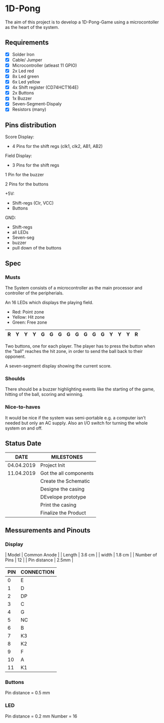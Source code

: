 # 1D-Pong
The aim of this project is to develop a 1D-Pong-Game using a microcontoller as the heart of the system.

## Requirements ##
- [x] Solder Iron
- [x] Cable/ Jumper
- [x] Microcontroller (atleast 11 GPIO)
- [x] 2x Led red
- [x] 8x Led green
- [x] 6x Led yellow
- [x] 4x Shift register (CD74HCT164E)
- [x] 2x Buttons
- [x] 1x Buzzer
- [x] Seven-Segment-Dispaly
- [x] Resistors (many)

## Pins distribution ##
Score Display:
  - 4 Pins for the shift regs (clk1, clk2, AB1, AB2)
  
Field Display:
  - 3 Pins for the shift regs

1 Pin for the buzzer

2 Pins for the buttons

+5V:
  - Shift-regs (Clr, VCC)
  - Buttons

GND:
  - Shift-regs
  - all LEDs
  - Seven-seg
  - buzzer
  - pull down of the buttons
  
## Spec ##
### Musts ###
The System consists of a microcontroller as the main processor and controller of the peripherials.

An 16 LEDs which displays the playing field.
  - Red:     Point zone
  - Yellow:  Hit zone
  - Green:   Free zone
  
  | R | Y | Y | Y | G | G | G | G | G | G | G | G | Y | Y | Y | R |
  | - | - | - | - | - | - | - | - | - | - | - | - | - | - | - | - |
  
Two buttons, one for each player. The player has to press the button when the "ball" reaches the hit zone, in order to send the ball back to their opponent.

A seven-segment display showing the current score.

### Shoulds ###
There should be a buzzer highlighting events like the starting of the game, hitting of the ball, scoring and winning.


### Nice-to-haves ###
It would be nice if the system was semi-portable e.g. a computer isn't needed but only an AC supply.
Also an I/O switch for turning the whole system on and off.
 
## Status Date ##

| DATE      | MILESTONES|
| --------- | --------- |
| 04.04.2019| Project Init|
| 11.04.2019| Got the all components|
|| Create the Schematic|
||Designe the casing|
|| DEvelope prototype|
|| Print the casing|
||Finalize the Product|

## Messurements and Pinouts ##

### Display ###

| Model | Common Anode |
| Length | 3.6 cm |
| width | 1.8 cm |
| Number of Pins | 12 |
| Pin distance | 2.5mm | 

| PIN   | CONNECTION|
| --------- | --------- |
| 0 | E |
| 1 | D |
| 2 | DP |
| 3 | C |
| 4 | G |
| 5 | NC |
| 6 | B |
| 7 | K3 |
| 8 | K2 |
| 9 | F |
| 10 | A |
| 11 | K1 | 

### Buttons ###
Pin distance  = 0.5 mm

### LED ###
Pin distance  = 0.2 mm
Number = 16
